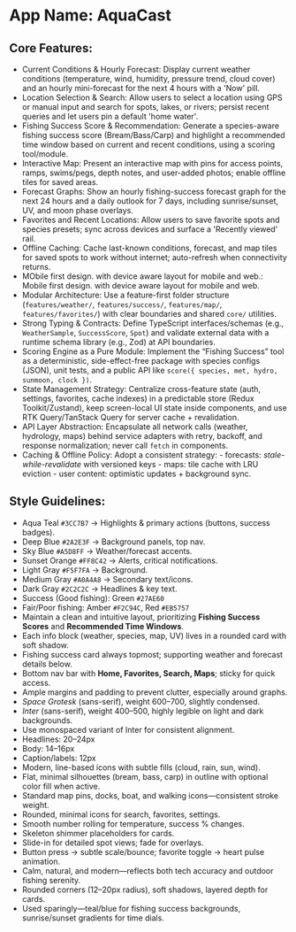 # **App Name**: AquaCast

## Core Features:

- Current Conditions & Hourly Forecast: Display current weather conditions (temperature, wind, humidity, pressure trend, cloud cover) and an hourly mini-forecast for the next 4 hours with a 'Now' pill.
- Location Selection & Search: Allow users to select a location using GPS or manual input and search for spots, lakes, or rivers; persist recent queries and let users pin a default 'home water'.
- Fishing Success Score & Recommendation: Generate a species-aware fishing success score (Bream/Bass/Carp) and highlight a recommended time window based on current and recent conditions, using a scoring tool/module.
- Interactive Map: Present an interactive map with pins for access points, ramps, swims/pegs, depth notes, and user-added photos; enable offline tiles for saved areas.
- Forecast Graphs: Show an hourly fishing-success forecast graph for the next 24 hours and a daily outlook for 7 days, including sunrise/sunset, UV, and moon phase overlays.
- Favorites and Recent Locations: Allow users to save favorite spots and species presets; sync across devices and surface a 'Recently viewed' rail.
- Offline Caching: Cache last-known conditions, forecast, and map tiles for saved spots to work without internet; auto-refresh when connectivity returns.
- MObile first design. with device aware layout for mobile and web.: Mobile first design. with device aware layout for mobile and web.
- Modular Architecture: Use a feature-first folder structure (`features/weather/`, `features/success/`, `features/map/`, `features/favorites/`) with clear boundaries and shared `core/` utilities.
- Strong Typing & Contracts: Define TypeScript interfaces/schemas (e.g., `WeatherSample`, `SuccessScore`, `Spot`) and validate external data with a runtime schema library (e.g., Zod) at API boundaries.
- Scoring Engine as a Pure Module: Implement the “Fishing Success” tool as a deterministic, side-effect-free package with species configs (JSON), unit tests, and a public API like `score({ species, met, hydro, sunmoon, clock })`.
- State Management Strategy: Centralize cross-feature state (auth, settings, favorites, cache indexes) in a predictable store (Redux Toolkit/Zustand), keep screen-local UI state inside components, and use RTK Query/TanStack Query for server cache + revalidation.
- API Layer Abstraction: Encapsulate all network calls (weather, hydrology, maps) behind service adapters with retry, backoff, and response normalization; never call `fetch` in components.
- Caching & Offline Policy: Adopt a consistent strategy: - forecasts: *stale-while-revalidate* with versioned keys - maps: tile cache with LRU eviction - user content: optimistic updates + background sync.

## Style Guidelines:

- Aqua Teal `#3CC7B7` → Highlights & primary actions (buttons, success badges).
- Deep Blue `#2A2E3F` → Background panels, top nav.
- Sky Blue `#A5D8FF` → Weather/forecast accents.
- Sunset Orange `#FF8C42` → Alerts, critical notifications.
- Light Gray `#F5F7FA` → Background.
- Medium Gray `#A0A4A8` → Secondary text/icons.
- Dark Gray `#2C2C2C` → Headlines & key text.
- Success (Good fishing): Green `#27AE60`
- Fair/Poor fishing: Amber `#F2C94C`, Red `#EB5757`
- Maintain a clean and intuitive layout, prioritizing **Fishing Success Scores** and **Recommended Time Windows**.
- Each info block (weather, species, map, UV) lives in a rounded card with soft shadow.
- Fishing success card always topmost; supporting weather and forecast details below.
- Bottom nav bar with **Home, Favorites, Search, Maps**; sticky for quick access.
- Ample margins and padding to prevent clutter, especially around graphs.
- *Space Grotesk* (sans-serif), weight 600–700, slightly condensed.
- *Inter* (sans-serif), weight 400–500, highly legible on light and dark backgrounds.
- Use monospaced variant of Inter for consistent alignment.
- Headlines: 20–24px
- Body: 14–16px
- Caption/labels: 12px
- Modern, line-based icons with subtle fills (cloud, rain, sun, wind).
- Flat, minimal silhouettes (bream, bass, carp) in outline with optional color fill when active.
- Standard map pins, docks, boat, and walking icons—consistent stroke weight.
- Rounded, minimal icons for search, favorites, settings.
- Smooth number rolling for temperature, success % changes.
- Skeleton shimmer placeholders for cards.
- Slide-in for detailed spot views; fade for overlays.
- Button press → subtle scale/bounce; favorite toggle → heart pulse animation.
- Calm, natural, and modern—reflects both tech accuracy and outdoor fishing serenity.
- Rounded corners (12–20px radius), soft shadows, layered depth for cards.
- Used sparingly—teal/blue for fishing success backgrounds, sunrise/sunset gradients for time dials.